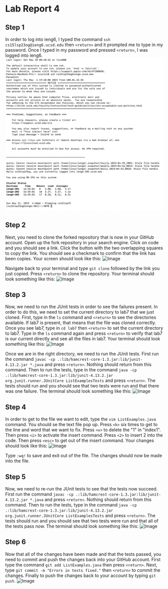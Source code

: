 # Lab Report 4

## Step 1
In order to log into ieng6, I typed the command `ssh cs15lsp23og@ieng6.ucsd.edu` then `<return>` and it prompted me to type in my password. Once I typed in my password and pressed `<return>`, I was logged into ieng6.
![Image](login.png)

## Step 2
Next, you need to clone the forked repository that is now in your GitHub account. Open up the fork repository in your search engine. Click on code and you should see a link. Click the button with the two overlapping squares to copy the link. You should see a checkmark to confirm that the link has been copies. Your screen should look like this:
![Image](http://url/a.png)

Navigate back to your terminal and type `git clone` followed by the link you just copied. Press `<return>` to clone the repository. Your terminal should look something like this:
![Image](http://url/a.png)

## Step 3
Now, we need to run the JUnit tests in order to see the failures present. In order to do this, we need to set the current directory to lab7 that we just cloned. First, type in the `ls` command and `<return>` to see the directories available. If lab7 is present, that means that the file was cloned correctly. Once you see lab7, type in `cd lab7` then `<return>` to set the current directory to lab7. Type in the `ls` command again and press `<return>` to verify that lab7 is our current directly and see all the files in lab7. Your terminal should look something like this:
![Image](http://url/a.png)
  
Once we are in the right directory, we need to run the JUnit tests. First run the command `javac -cp .:lib/hamcrest-core-1.3.jar:lib/junit-4.13.2.jar *.java` and press `<return>`. Nothing should return from this command. Then to run the tests, type in the command `java -cp .:lib/hamcrest-core-1.3.jar:lib/junit-4.13.2.jar org.junit.runner.JUnitCore ListExamplesTests` and press `<return>`. The tests should run and you should see that two tests were run and that there was one failure. The terminal should look something like this:
![Image](http://url/a.png)

## Step 4
In order to get to the file we want to edit, type the `vim ListExamples.java` command. You should se the text file pop up. Press `<k>` six times to get to the line and word that we want to fix. Press `<x>` to delete the "1" in "index1". Then press `<i>` to activate the insert command. Press `<2>` to insert 2 into the code. Then press `<esc>` to get out of the insert command. Your changes should look like this:
![Image](http://url/a.png)

Type `:wq!` to save and exit out of the file. The changes should now be made into the file.
  
## Step 5
Now, we need to re-run the JUnit tests to see that the tests now succeed. First run the command `javac -cp .:lib/hamcrest-core-1.3.jar:lib/junit-4.13.2.jar *.java` and press `<return>`. Nothing should return from this command. Then to run the tests, type in the command `java -cp .:lib/hamcrest-core-1.3.jar:lib/junit-4.13.2.jar org.junit.runner.JUnitCore ListExamplesTests` and press `<return>`. The tests should run and you should see that two tests were run and that all of the tests pass now. The terminal should look something like this:
![Image](http://url/a.png)

## Step 6
Now that all of the changes have been made and that the tests passed, you need to commit and push the changes back into your GitHub account. First type the command `git add ListExamples.java` then press `<return>`. Next, type `git commit -m "Errors in tests fixed."` then `<return>` to commit the changes. Finally to push the changes back to your account by typing `git push`. 
![Image](http://url/a.png)

